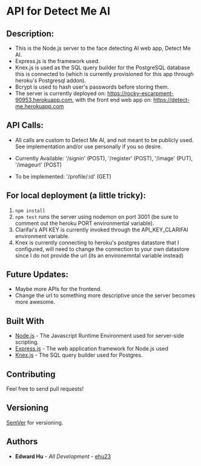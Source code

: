 # API for Detect Me AI

## Description:

- This is the Node.js server to the face detecting AI web app, Detect Me AI. 
- Express.js is the framework used. 
- Knex.js is used as the SQL query builder for the PostgreSQL database this is connected to (which is currently provisioned for this app through heroku's Postgresql addon).
- Bcrypt is used to hash user's passwords before storing them.
- The server is currently deployed on: https://rocky-escarpment-90953.herokuapp.com, with the front end web app on: https://detect-me.herokuapp.com 


## API Calls:
- All calls are custom to Detect Me AI, and not meant to be publicly used. See implementation and/or use personally if you so desire.

- Currently Available: '/signin' (POST), '/register' (POST), '/image' (PUT), '/imageurl' (POST)
- To be implemented: '/profile/:id' (GET)

## For local deployment (a little tricky):

1. `npm install`
2. `npm test` runs the server using nodemon on port 3001 (be sure to comment out the heroku PORT environmental variable).
3. Clarifai's API KEY is currently invoked through the API_KEY_CLARIFAI environment variable.
4. Knex is currently connecting to heroku's postgres datastore that I configured, will need to change the connection to your own datastore since I do not provide the url (its an environemntal variable instead)

## Future Updates:

- Maybe more APIs for the frontend.
- Change the url to something more descriptive once the server becomes more awesome.

## Built With

* [Node.js](https://nodejs.org) - The Javascript Runtime Environment used for server-side scripting.
* [Express.js](https://expressjs.com) - The web application framework for Node.js used
* [Knex.js](https://knexjs.org) - The SQL query builder used for Postgres.

## Contributing

Feel free to send pull requests!

## Versioning

[SemVer](http://semver.org/) for versioning.

## Authors

* **Edward Hu** - *All Development* - [ehu23](https://github.com/ehu23)
